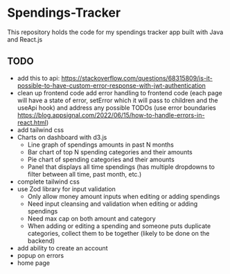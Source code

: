 # Spendings-Tracker
This repository holds the code for my spendings tracker app built with Java and React.js


## TODO
- add this to api: https://stackoverflow.com/questions/68315809/is-it-possible-to-have-custom-error-response-with-jwt-authentication
- clean up frontend code add error handling to frontend code (each page will have a state of error, setError which it will pass to children and the useApi hook) and address any possible TODOs (use error boundaries https://blog.appsignal.com/2022/06/15/how-to-handle-errors-in-react.html)
- add tailwind css
- Charts on dashboard with d3.js
    - Line graph of spendings amounts in past N months
    - Bar chart of top N spending categories and their amounts
    - Pie chart of spending categories and their amounts
    - Panel that displays all time spendings (has multiple dropdowns to filter between all time, past month, etc.)
- complete tailwind css
- use Zod library for input validation
    - Only allow money amount inputs when editing or adding spendings
    - Need input cleansing and validation when editing or adding spendings
    - Need max cap on both amount and category
    - When adding or editing a spending and someone puts duplicate categories, collect them to be together (likely to be done on the backend)
- add ability to create an account 
- popup on errors
- home page